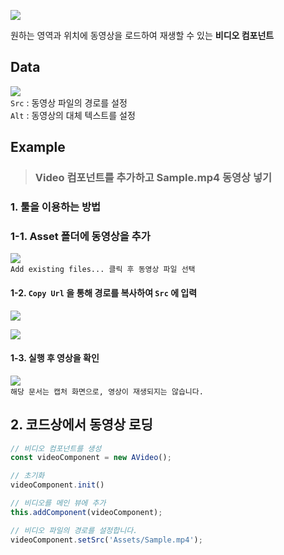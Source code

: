 <link href="https://cdn.jsdelivr.net/npm/bootstrap-icons/font/bootstrap-icons.css" rel="stylesheet">


![](https://wikidocs.net/images/page/274092/%EC%8A%A4%ED%81%AC%EB%A6%B0%EC%83%B7_2025-01-23_164546.png)<br>


원하는 영역과 위치에 동영상을 로드하여 재생할 수 있는 **비디오 컴포넌트**

<h2>Data</h2>


![](https://wikidocs.net/images/page/274092/%EC%8A%A4%ED%81%AC%EB%A6%B0%EC%83%B7_2025-01-23_164926.png)<br>
`Src` : 동영상 파일의 경로를 설정<br>
`Alt`  : 동영상의 대체 텍스트를 설정<br>

<h2>Example</h2>

> ### Video 컴포넌트를 추가하고 Sample.mp4 동영상 넣기

### 1. 툴을 이용하는 방법

<h3>1-1. Asset 폴더에 동영상을 추가</h3>

![](https://wikidocs.net/images/page/274092/%EC%8A%A4%ED%81%AC%EB%A6%B0%EC%83%B7_2025-01-23_165611.png)<br>
``Add existing files... 클릭 후 동영상 파일 선택``

#### 1-2. `Copy Url` 을 통해 경로를 복사하여  `Src` 에 입력
![](https://wikidocs.net/images/page/274092/%EC%8A%A4%ED%81%AC%EB%A6%B0%EC%83%B7_2025-01-23_170556.png)



![](https://wikidocs.net/images/page/274092/%EC%8A%A4%ED%81%AC%EB%A6%B0%EC%83%B7_2025-01-23_165953.png)

#### 1-3. 실행 후 영상을 확인

![](https://wikidocs.net/images/page/274092/%EC%8A%A4%ED%81%AC%EB%A6%B0%EC%83%B7_2025-01-23_170028.png) <br>
``해당 문서는 캡처 화면으로, 영상이 재생되지는 않습니다.``

<h2>2. 코드상에서 동영상 로딩</h2>

```js
// 비디오 컴포넌트를 생성
const videoComponent = new AVideo(); 

// 초기화
videoComponent.init()

// 비디오를 메인 뷰에 추가
this.addComponent(videoComponent); 

// 비디오 파일의 경로를 설정합니다. 
videoComponent.setSrc('Assets/Sample.mp4');
```
